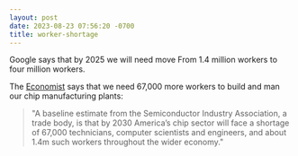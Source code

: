 ```yaml
---
layout: post
date: 2023-08-23 07:56:20 -0700
title: worker-shortage
---
```


Google says that by 2025 we will need
move From 1.4 million workers to four million workers.

The [Economist](https://www.economist.com/united-states/2023/08/05/america-is-building-chip-factories-now-to-find-the-workers) says
that we need 67,000 more workers
to build and man our chip manufacturing plants:

> "A baseline estimate from the Semiconductor Industry Association, a trade body, is that by 2030 America’s chip sector will face a shortage of 67,000 technicians, computer scientists and engineers, and about 1.4m such workers throughout the wider economy."
